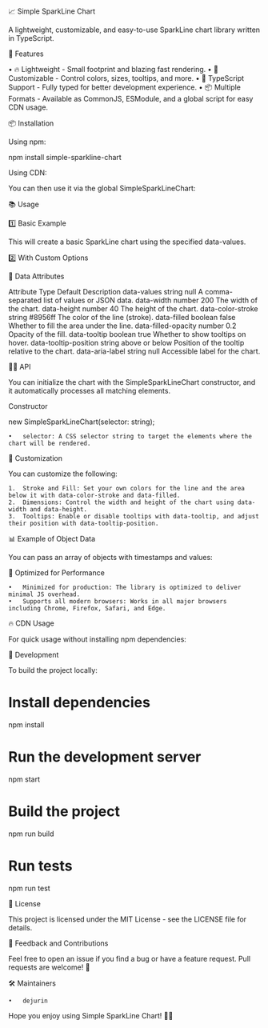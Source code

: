 📈 Simple SparkLine Chart

A lightweight, customizable, and easy-to-use SparkLine chart library written in TypeScript.

🚀 Features

•	🔥 Lightweight - Small footprint and blazing fast rendering.
•	🎨 Customizable - Control colors, sizes, tooltips, and more.
•	🎯 TypeScript Support - Fully typed for better development experience.
•	📦 Multiple Formats - Available as CommonJS, ESModule, and a global script for easy CDN usage.

📦 Installation

Using npm:

npm install simple-sparkline-chart

Using CDN:

<script src="https://cdn.jsdelivr.net/gh/dejurin/simple-sparkline-chart@main/dist/global/index.js"></script>

You can then use it via the global SimpleSparkLineChart:

<script>
  new SimpleSparkLineChart('.chart');
</script>

📚 Usage

1️⃣ Basic Example

<div class="sparkline" data-values="1,2,3,4,5,6,7" data-width="200" data-height="40"></div>

<script>
  new SimpleSparkLineChart('.sparkline');
</script>

This will create a basic SparkLine chart using the specified data-values.

2️⃣ With Custom Options

<div class="sparkline"
     data-values="0.5,1.5,2.3,3.8,2.9,3.4"
     data-width="300"
     data-height="60"
     data-color-stroke="#00f"
     data-filled="true"
     data-filled-opacity="0.3"
     data-tooltip="true"
     data-aria-label="My SparkLine Chart"></div>

<script>
  new SimpleSparkLineChart('.sparkline');
</script>

🔧 Data Attributes

Attribute	Type	Default	Description
data-values	string	null	A comma-separated list of values or JSON data.
data-width	number	200	The width of the chart.
data-height	number	40	The height of the chart.
data-color-stroke	string	#8956ff	The color of the line (stroke).
data-filled	boolean	false	Whether to fill the area under the line.
data-filled-opacity	number	0.2	Opacity of the fill.
data-tooltip	boolean	true	Whether to show tooltips on hover.
data-tooltip-position	string	above or below	Position of the tooltip relative to the chart.
data-aria-label	string	null	Accessible label for the chart.

🧑‍💻 API

You can initialize the chart with the SimpleSparkLineChart constructor, and it automatically processes all matching elements.

Constructor

new SimpleSparkLineChart(selector: string);

	•	selector: A CSS selector string to target the elements where the chart will be rendered.

🎨 Customization

You can customize the following:

	1.	Stroke and Fill: Set your own colors for the line and the area below it with data-color-stroke and data-filled.
	2.	Dimensions: Control the width and height of the chart using data-width and data-height.
	3.	Tooltips: Enable or disable tooltips with data-tooltip, and adjust their position with data-tooltip-position.

📊 Example of Object Data

You can pass an array of objects with timestamps and values:

<div class="sparkline"
     data-values='[
       {"timestamp":1693526400000,"value":0.93},
       {"timestamp":1693612800000,"value":0.9315}
     ]'
     data-tooltip="true"></div>

<script>
  new SimpleSparkLineChart('.sparkline');
</script>

🚀 Optimized for Performance

	•	Minimized for production: The library is optimized to deliver minimal JS overhead.
	•	Supports all modern browsers: Works in all major browsers including Chrome, Firefox, Safari, and Edge.

🔥 CDN Usage

For quick usage without installing npm dependencies:

<script src="https://cdn.jsdelivr.net/gh/dejurin/simple-sparkline-chart@main/dist/global/index.js"></script>

🔧 Development

To build the project locally:

# Install dependencies
npm install

# Run the development server
npm start

# Build the project
npm run build

# Run tests
npm run test

📝 License

This project is licensed under the MIT License - see the LICENSE file for details.

💬 Feedback and Contributions

Feel free to open an issue if you find a bug or have a feature request. Pull requests are welcome! 🙌

🛠️ Maintainers

	•	dejurin

Hope you enjoy using Simple SparkLine Chart! 🚀✨
